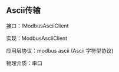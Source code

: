 ## Ascii传输

接口：IModbusAsciiClient

实现：ModbusAsciiClient

应用层协议：modbus ascii (Ascii 字符型协议)

物理介质：串口







